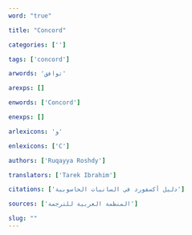 ```yaml
---
word: "true"

title: "Concord"

categories: ['']

tags: ['concord']

arwords: 'توافق'

arexps: []

enwords: ['Concord']

enexps: []

arlexicons: 'و'

enlexicons: ['C']

authors: ['Ruqayya Roshdy']

translators: ['Tarek Ibrahim']

citations: ['دليل أكسفورد في السانيات الحاسوبية']

sources: ['المنظمة العربية للترجمة']

slug: ""
---
```

